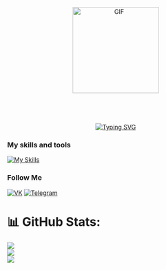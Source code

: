 <div id="header" style="text-align: center; margin-bottom: 20px;">
  <img 
    src="https://media.giphy.com/media/OwK8oFeh9C46Y/giphy.gif?cid=ecf05e47p5xsacestt011a6uzo720zvvlptai2ljv4mmh083&ep=v1_gifs_search&rid=giphy.gif&ct=g" 
    width="200" 
    alt="GIF" 
    style="margin-bottom: 50px;">
</div>

 <div class = "a" style="text-align: center">
 <a href="https://git.io/typing-svg"><img src="https://readme-typing-svg.demolab.com?font=Fira+Code&weight=450&size=30&duration=3000&pause=2500&color=6D9FFF&background=36FFF600&center=true&vCenter=true&width=900&lines=Hi,+call+me+NaoNao,+it's+more+convenient;А+student+of+applied+computer+science;Now+I’m+focusing+on+studying+at+the+university;Want+to+dive+deeper+into+car+programming." alt="Typing SVG" /></a>
 </div> 

### My skills and tools
[![My Skills](https://skillicons.dev/icons?i=python,cpp,html,css,arduino,figma)](https://skillicons.dev)

### Follow Me
[![VK](https://img.shields.io/badge/VK-4680C2?style=for-the-badge&logo=vk&logoColor=white)](https://vk.com/naonaogh)
[![Telegram](https://img.shields.io/badge/Telegram-0088CC?style=for-the-badge&logo=telegram&logoColor=white)](https://t.me/naonaogh)

# 📊 GitHub Stats:
![](https://github-readme-stats.vercel.app/api?username=naonaogh&theme=blueberry&hide_border=false&include_all_commits=false&count_private=false)<br/>
![](https://github-readme-streak-stats.herokuapp.com/?user=naonaogh&theme=blueberry&hide_border=false)<br/>
![](https://github-readme-stats.vercel.app/api/top-langs/?username=naonaogh&theme=blueberry&hide_border=false&include_all_commits=false&count_private=false&layout=compact)
